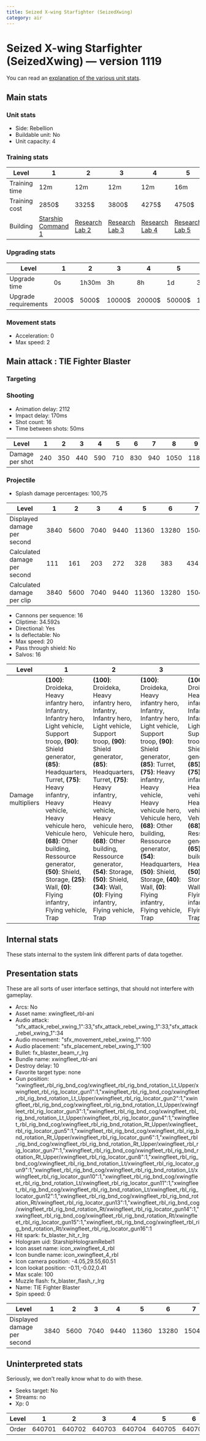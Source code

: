 ```yaml
---
title: Seized X-wing Starfighter (SeizedXwing)
category: air
---
```


# Seized X-wing Starfighter (SeizedXwing) — version 1119

You can read an [explanation  of the various unit stats](unitexplained.md).

## Main stats

### Unit stats

  * Side: Rebellion
  * Buildable unit: No
  * Unit capacity: 4

### Training stats

|Level        |1                                            |2                                      |3                                      |4                                      |5                                      |6                                      |7                                      |8                                      |9                                      |10                                      |
|-------------|---------------------------------------------|---------------------------------------|---------------------------------------|---------------------------------------|---------------------------------------|---------------------------------------|---------------------------------------|---------------------------------------|---------------------------------------|----------------------------------------|
|Training time|12m                                          |12m                                    |12m                                    |12m                                    |16m                                    |16m                                    |20m                                    |20m                                    |24m                                    |28m                                     |
|Training cost|2850$                                        |3325$                                  |3800$                                  |4275$                                  |4750$                                  |5225$                                  |5700$                                  |6175$                                  |6650$                                  |7125$                                   |
|Building     |[Starship Command 1](empireFleetCommand.html)|[Research Lab 2](empireOffenseLab.html)|[Research Lab 3](empireOffenseLab.html)|[Research Lab 4](empireOffenseLab.html)|[Research Lab 5](empireOffenseLab.html)|[Research Lab 6](empireOffenseLab.html)|[Research Lab 7](empireOffenseLab.html)|[Research Lab 8](empireOffenseLab.html)|[Research Lab 9](empireOffenseLab.html)|[Research Lab 10](empireOffenseLab.html)|


### Upgrading stats

|Level               |1    |2    |3     |4     |5     |6      |7      |8      |9       |10      |
|--------------------|-----|-----|------|------|------|-------|-------|-------|--------|--------|
|Upgrade time        |0s   |1h30m|3h    |8h    |1d    |3d     |5d     |1w     |1w3d    |2w      |
|Upgrade requirements|2000$|5000$|10000$|20000$|50000$|135000$|225000$|450000$|1500000$|2500000$|


### Movement stats

  * Acceleration: 0
  * Max speed: 2

## Main attack : TIE Fighter Blaster

### Targeting


### Shooting

  * Animation delay: 2112
  * Impact delay: 170ms
  * Shot count: 16
  * Time between shots: 50ms

|Level          |1  |2  |3  |4  |5  |6  |7  |8   |9   |10  |
|---------------|---|---|---|---|---|---|---|----|----|----|
|Damage per shot|240|350|440|590|710|830|940|1050|1180|1290|


### Projectile

  * Splash damage percentages: 100,75

|Level                       |1   |2   |3   |4   |5    |6    |7    |8    |9    |10   |
|----------------------------|----|----|----|----|-----|-----|-----|-----|-----|-----|
|Displayed damage per second |3840|5600|7040|9440|11360|13280|15040|16800|18880|20640|
|Calculated damage per second|111 |161 |203 |272 |328  |383  |434  |485  |545  |596  |
|Calculated damage per clip  |3840|5600|7040|9440|11360|13280|15040|16800|18880|20640|


  * Cannons per sequence: 16
  * Cliptime: 34.592s
  * Directional: Yes
  * Is deflectable: No
  * Max speed: 20
  * Pass through shield: No
  * Salvos: 16

|Level             |1                                                                                                                                                                                                                                                                                                                                                                                 |2                                                                                                                                                                                                                                                                                                                                                                                           |3                                                                                                                                                                                                                                                                                                                                                                                           |4                                                                                                                                                                                                                                                                                                                                                                                                     |5                                                                                                                                                                                                                                                                                                                                                                                                     |6                                                                                                                                                                                                                                                                                                                                                                                                     |7                                                                                                                                                                                                                                                                                                                                                                                                     |8                                                                                                                                                                                                                                                                                                                                                                                                     |9                                                                                                                                                                                                                                                                                                                                                                                                     |10                                                                                                                                                                                                                                                                                                                                                                                          |
|------------------|----------------------------------------------------------------------------------------------------------------------------------------------------------------------------------------------------------------------------------------------------------------------------------------------------------------------------------------------------------------------------------|--------------------------------------------------------------------------------------------------------------------------------------------------------------------------------------------------------------------------------------------------------------------------------------------------------------------------------------------------------------------------------------------|--------------------------------------------------------------------------------------------------------------------------------------------------------------------------------------------------------------------------------------------------------------------------------------------------------------------------------------------------------------------------------------------|------------------------------------------------------------------------------------------------------------------------------------------------------------------------------------------------------------------------------------------------------------------------------------------------------------------------------------------------------------------------------------------------------|------------------------------------------------------------------------------------------------------------------------------------------------------------------------------------------------------------------------------------------------------------------------------------------------------------------------------------------------------------------------------------------------------|------------------------------------------------------------------------------------------------------------------------------------------------------------------------------------------------------------------------------------------------------------------------------------------------------------------------------------------------------------------------------------------------------|------------------------------------------------------------------------------------------------------------------------------------------------------------------------------------------------------------------------------------------------------------------------------------------------------------------------------------------------------------------------------------------------------|------------------------------------------------------------------------------------------------------------------------------------------------------------------------------------------------------------------------------------------------------------------------------------------------------------------------------------------------------------------------------------------------------|------------------------------------------------------------------------------------------------------------------------------------------------------------------------------------------------------------------------------------------------------------------------------------------------------------------------------------------------------------------------------------------------------|--------------------------------------------------------------------------------------------------------------------------------------------------------------------------------------------------------------------------------------------------------------------------------------------------------------------------------------------------------------------------------------------|
|Damage multipliers|**(100)**: Droideka, Heavy infantry hero, Infantry, Infantry hero, Light vehicle, Support troop, **(90)**: Shield generator, **(85)**: Headquarters, Turret, **(75)**: Heavy infantry, Heavy vehicle, Heavy vehicule hero, Vehicule hero, **(68)**: Other building, Ressource generator, **(50)**: Shield, Storage, **(25)**: Wall, **(0)**: Flying infantry, Flying vehicle, Trap|**(100)**: Droideka, Heavy infantry hero, Infantry, Infantry hero, Light vehicle, Support troop, **(90)**: Shield generator, **(85)**: Headquarters, Turret, **(75)**: Heavy infantry, Heavy vehicle, Heavy vehicule hero, Vehicule hero, **(68)**: Other building, Ressource generator, **(54)**: Storage, **(50)**: Shield, **(34)**: Wall, **(0)**: Flying infantry, Flying vehicle, Trap|**(100)**: Droideka, Heavy infantry hero, Infantry, Infantry hero, Light vehicle, Support troop, **(90)**: Shield generator, **(85)**: Turret, **(75)**: Heavy infantry, Heavy vehicle, Heavy vehicule hero, Vehicule hero, **(68)**: Other building, Ressource generator, **(54)**: Headquarters, **(50)**: Shield, Storage, **(40)**: Wall, **(0)**: Flying infantry, Flying vehicle, Trap|**(100)**: Droideka, Heavy infantry hero, Infantry, Infantry hero, Light vehicle, Support troop, **(90)**: Shield generator, **(85)**: Turret, **(75)**: Heavy infantry, Heavy vehicle, Heavy vehicule hero, Vehicule hero, **(68)**: Ressource generator, **(65)**: Other building, **(54)**: Headquarters, **(50)**: Shield, Storage, **(40)**: Wall, **(0)**: Flying infantry, Flying vehicle, Trap|**(100)**: Droideka, Heavy infantry hero, Infantry, Infantry hero, Light vehicle, Support troop, **(90)**: Shield generator, **(85)**: Turret, **(75)**: Heavy infantry, Heavy vehicle, Heavy vehicule hero, Vehicule hero, **(68)**: Ressource generator, **(65)**: Other building, **(54)**: Headquarters, **(50)**: Shield, Storage, **(42)**: Wall, **(0)**: Flying infantry, Flying vehicle, Trap|**(100)**: Droideka, Heavy infantry hero, Infantry, Infantry hero, Light vehicle, Support troop, **(90)**: Shield generator, **(85)**: Turret, **(75)**: Heavy infantry, Heavy vehicle, Heavy vehicule hero, Vehicule hero, **(68)**: Ressource generator, **(65)**: Other building, **(54)**: Headquarters, **(50)**: Shield, Storage, **(43)**: Wall, **(0)**: Flying infantry, Flying vehicle, Trap|**(100)**: Droideka, Heavy infantry hero, Infantry, Infantry hero, Light vehicle, Support troop, **(90)**: Shield generator, **(85)**: Turret, **(75)**: Heavy infantry, Heavy vehicle, Heavy vehicule hero, Vehicule hero, **(68)**: Ressource generator, **(65)**: Other building, **(50)**: Shield, Storage, **(47)**: Headquarters, **(44)**: Wall, **(0)**: Flying infantry, Flying vehicle, Trap|**(100)**: Droideka, Heavy infantry hero, Infantry, Infantry hero, Light vehicle, Support troop, **(90)**: Shield generator, **(85)**: Turret, **(75)**: Heavy infantry, Heavy vehicle, Heavy vehicule hero, Vehicule hero, **(68)**: Ressource generator, **(66)**: Other building, **(50)**: Shield, Storage, **(45)**: Wall, **(44)**: Headquarters, **(0)**: Flying infantry, Flying vehicle, Trap|**(100)**: Droideka, Heavy infantry hero, Infantry, Infantry hero, Light vehicle, Support troop, **(90)**: Shield generator, **(85)**: Turret, **(75)**: Heavy infantry, Heavy vehicle, Heavy vehicule hero, Vehicule hero, **(68)**: Ressource generator, **(66)**: Other building, **(50)**: Shield, Storage, **(45)**: Wall, **(36)**: Headquarters, **(0)**: Flying infantry, Flying vehicle, Trap|**(100)**: Droideka, Heavy infantry hero, Infantry, Infantry hero, Light vehicle, Support troop, **(90)**: Shield generator, **(85)**: Turret, **(75)**: Heavy infantry, Heavy vehicle, Heavy vehicule hero, Vehicule hero, **(68)**: Other building, Ressource generator, **(50)**: Shield, Storage, **(46)**: Wall, **(33)**: Headquarters, **(0)**: Flying infantry, Flying vehicle, Trap|


## Internal stats

These stats internal to the system link different parts of data together.


## Presentation stats

These are all sorts of user interface settings, that should not interfere with gameplay.

  * Arcs: No
  * Asset name: xwingfleet_rbl-ani
  * Audio attack: "sfx_attack_rebel_xwing_1":33,"sfx_attack_rebel_xwing_1":33,"sfx_attack_rebel_xwing_1":34
  * Audio movement: "sfx_movement_rebel_xwing_1":100
  * Audio placement: "sfx_placement_rebel_xwing_1":100
  * Bullet: fx_blaster_beam_r_lrg
  * Bundle name: xwingfleet_rbl-ani
  * Destroy delay: 10
  * Favorite target type: none
  * Gun position: "xwingfleet_rbl_rig_bnd_cog/xwingfleet_rbl_rig_bnd_rotation_Lt_Upper/xwingfleet_rbl_rig_locator_gun1":1,"xwingfleet_rbl_rig_bnd_cog/xwingfleet_rbl_rig_bnd_rotation_Lt_Upper/xwingfleet_rbl_rig_locator_gun2":1,"xwingfleet_rbl_rig_bnd_cog/xwingfleet_rbl_rig_bnd_rotation_Lt_Upper/xwingfleet_rbl_rig_locator_gun3":1,"xwingfleet_rbl_rig_bnd_cog/xwingfleet_rbl_rig_bnd_rotation_Lt_Upper/xwingfleet_rbl_rig_locator_gun4":1,"xwingfleet_rbl_rig_bnd_cog/xwingfleet_rbl_rig_bnd_rotation_Rt_Upper/xwingfleet_rbl_rig_locator_gun5":1,"xwingfleet_rbl_rig_bnd_cog/xwingfleet_rbl_rig_bnd_rotation_Rt_Upper/xwingfleet_rbl_rig_locator_gun6":1,"xwingfleet_rbl_rig_bnd_cog/xwingfleet_rbl_rig_bnd_rotation_Rt_Upper/xwingfleet_rbl_rig_locator_gun7":1,"xwingfleet_rbl_rig_bnd_cog/xwingfleet_rbl_rig_bnd_rotation_Rt_Upper/xwingfleet_rbl_rig_locator_gun8":1,"xwingfleet_rbl_rig_bnd_cog/xwingfleet_rbl_rig_bnd_rotation_Lt/xwingfleet_rbl_rig_locator_gun9":1,"xwingfleet_rbl_rig_bnd_cog/xwingfleet_rbl_rig_bnd_rotation_Lt/xwingfleet_rbl_rig_locator_gun10":1,"xwingfleet_rbl_rig_bnd_cog/xwingfleet_rbl_rig_bnd_rotation_Lt/xwingfleet_rbl_rig_locator_gun11":1,"xwingfleet_rbl_rig_bnd_cog/xwingfleet_rbl_rig_bnd_rotation_Lt/xwingfleet_rbl_rig_locator_gun12":1,"xwingfleet_rbl_rig_bnd_cog/xwingfleet_rbl_rig_bnd_rotation_Rt/xwingfleet_rbl_rig_locator_gun13":1,"xwingfleet_rbl_rig_bnd_cog/xwingfleet_rbl_rig_bnd_rotation_Rt/xwingfleet_rbl_rig_locator_gun14":1,"xwingfleet_rbl_rig_bnd_cog/xwingfleet_rbl_rig_bnd_rotation_Rt/xwingfleet_rbl_rig_locator_gun15":1,"xwingfleet_rbl_rig_bnd_cog/xwingfleet_rbl_rig_bnd_rotation_Rt/xwingfleet_rbl_rig_locator_gun16":1
  * Hit spark: fx_blaster_hit_r_lrg
  * Hologram uid: StarshipHologramRebel1
  * Icon asset name: icon_xwingfleet_4_rbl
  * Icon bundle name: icon_xwingfleet_4_rbl
  * Icon camera position: -4.05,29.55,60.51
  * Icon lookat position: -0.11,-0.02,0.41
  * Max scale: 100
  * Muzzle flash: fx_blaster_flash_r_lrg
  * Name: TIE Fighter Blaster
  * Spin speed: 0

|Level                      |1   |2   |3   |4   |5    |6    |7    |8    |9    |10   |
|---------------------------|----|----|----|----|-----|-----|-----|-----|-----|-----|
|Displayed damage per second|3840|5600|7040|9440|11360|13280|15040|16800|18880|20640|


## Uninterpreted stats

Seriously, we don't really know what to do with these.

  * Seeks target: No
  * Streams: no
  * Xp: 0

|Level|1     |2     |3     |4     |5     |6     |7     |8     |9     |10    |
|-----|------|------|------|------|------|------|------|------|------|------|
|Order|640701|640702|640703|640704|640705|640706|640707|640708|640709|640710|


